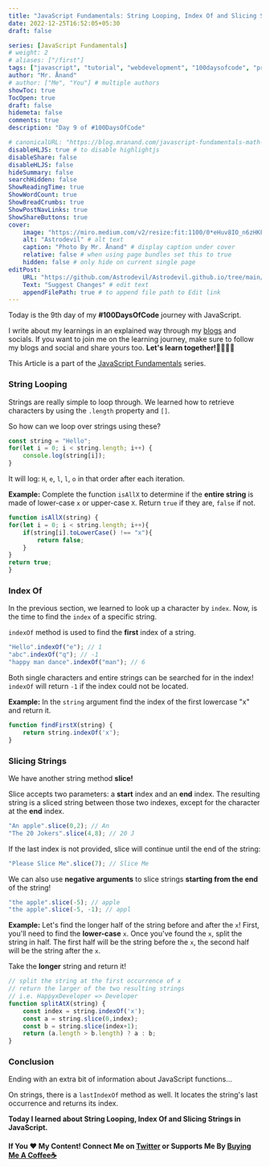 ```yaml
---
title: "JavaScript Fundamentals: String Looping, Index Of and Slicing Strings"
date: 2022-12-25T16:52:05+05:30
draft: false

series: [JavaScript Fundamentals]
# weight: 2
# aliases: ["/first"]
tags: ["javascript", "tutorial", "webdevelopment", "100daysofcode", "programming", "coding"]
author: "Mr. Ånand"
# author: ["Me", "You"] # multiple authors
showToc: true
TocOpen: true
draft: false
hidemeta: false
comments: true
description: "Day 9 of #100DaysOfCode"

# canonicalURL: "https://blog.mranand.com/javascript-fundamentals-math-object"
disableHLJS: true # to disable highlightjs
disableShare: false
disableHLJS: false
hideSummary: false
searchHidden: false
ShowReadingTime: true
ShowWordCount: true
ShowBreadCrumbs: true
ShowPostNavLinks: true
ShowShareButtons: true
cover:
    image: "https://miro.medium.com/v2/resize:fit:1100/0*eHuv8IO_n6zHKFt4" # image path/url
    alt: "Astrodevil" # alt text
    caption: "Photo By Mr. Ånand" # display caption under cover
    relative: false # when using page bundles set this to true
    hidden: false # only hide on current single page
editPost:
    URL: "https://github.com/Astrodevil/Astrodevil.github.io/tree/main/content"
    Text: "Suggest Changes" # edit text
    appendFilePath: true # to append file path to Edit link
---
```


Today is the 9th day of my **#100DaysOfCode** journey with JavaScript.

I write about my learnings in an explained way through my [blogs](https://astrodevil.hashnode.dev/) and socials. If you want to join me on the learning journey, make sure to follow my blogs and social and share yours too. **Let's learn together!🫱🏼‍🫲🏼**

This Article is a part of the [JavaScript Fundamentals](https://astrodevil.hashnode.dev/series/js-fundamentals) series.

### String Looping

Strings are really simple to loop through. We learned how to retrieve characters by using the `.length` property and `[]`.

So how can we loop over strings using these?

```javascript
const string = "Hello";
for(let i = 0; i < string.length; i++) {
    console.log(string[i]);
}
```

It will log: `H`, `e`, `l`, `l`, `o` in that order after each iteration.

**Example:** Complete the function `isAllX` to determine if the **entire string** is made of lower-case `x` or upper-case `X`. Return `true` if they are, `false` if not.

```javascript
function isAllX(string) {
for(let i = 0; i < string.length; i++){
    if(string[i].toLowerCase() !== "x"){
        return false;
    }
}
return true;
}
```

### Index Of

In the previous section, we learned to look up a character by `index`. Now, is the time to find the `index` of a specific string.

`indexOf` method is used to find the **first** index of a string.

```javascript
"Hello".indexOf("e"); // 1
"abc".indexOf("q"); // -1 
"happy man dance".indexOf("man"); // 6
```

Both single characters and entire strings can be searched for in the index! `indexOf` will return `-1` if the index could not be located.

**Example:** In the `string` argument find the index of the first lowercase "x" and return it.

```javascript
function findFirstX(string) {
    return string.indexOf('x');
}
```

### Slicing Strings

We have another string method **slice!**

Slice accepts two parameters: a **start** index and an **end** index. The resulting string is a sliced string between those two indexes, except for the character at the **end** index.

```javascript
"An apple".slice(0,2); // An
"The 20 Jokers".slice(4,8); // 20 J
```

If the last index is not provided, slice will continue until the end of the string:

```javascript
"Please Slice Me".slice(7); // Slice Me
```

We can also use **negative arguments** to slice strings **starting from the end** of the string!

```javascript
"the apple".slice(-5); // apple
"the apple".slice(-5, -1); // appl
```

**Example:** Let's find the longer half of the string before and after the `x`! First, you'll need to find the **lower-case** `x`. Once you've found the `x`, split the string in half. The first half will be the string before the `x`, the second half will be the string after the `x`.

Take the **longer** string and return it!

```javascript
// split the string at the first occurrence of x
// return the larger of the two resulting strings
// i.e. HappyxDeveloper => Developer
function splitAtX(string) {
    const index = string.indexOf('x');
    const a = string.slice(0,index);
    const b = string.slice(index+1);
    return (a.length > b.length) ? a : b;
}
```

### Conclusion

Ending with an extra bit of information about JavaScript functions...

On strings, there is a `lastIndexOf` method as well. It locates the string's last occurrence and returns its index.

**Today I learned about String Looping, Index Of and Slicing Strings in JavaScript.**

#### If You ❤️ My Content! Connect Me on [Twitter](https://mobile.twitter.com/Astrodevil_) or Supports Me By [Buying Me A Coffee☕](https://www.buymeacoffee.com/Astrodevil)